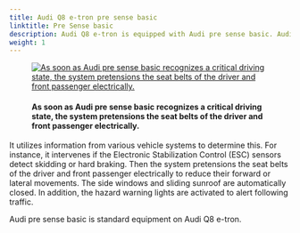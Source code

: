 ```yaml
---
title: Audi Q8 e-tron pre sense basic
linktitle: Pre Sense basic
description: Audi Q8 e-tron is equipped with Audi pre sense basic. Audi pre sense basic initiates preventive safety measures for occupants as soon as it recognizes a critical driving state.
weight: 1
---
```


<!-- markdownlint-disable MD033 -->
<figure>
    <a href="https://media.electrichasgoneaudi.net/multimedia/models/e-tron/technology/drivingassistance/presensebasic/presensebasic.jpg">
        <img src="https://media.electrichasgoneaudi.net/multimedia/models/e-tron/technology/drivingassistance/presensebasic/presensebasics.jpg"
        class="img-fluid" alt="As soon as Audi pre sense basic recognizes a critical driving state, the system pretensions the seat belts of the driver and front passenger electrically." title="As soon as Audi pre sense basic recognizes a critical driving state, the system pretensions the seat belts of the driver and front passenger electrically.">
    </a>
    <figcaption><h4>As soon as Audi pre sense basic recognizes a critical driving state, the system pretensions the seat belts of the driver and front passenger electrically.</h4></figcaption>
</figure>

 It utilizes information from various vehicle systems to determine this. For instance, it intervenes if the Electronic Stabilization Control (ESC) sensors detect skidding or hard braking. 
 Then the system pretensions the seat belts of the driver and front passenger electrically to reduce their forward or lateral movements. The side windows and sliding sunroof are automatically closed. In addition, the hazard warning lights are activated to alert following traffic.

 Audi pre sense basic is standard equipment on Audi Q8 e-tron.

